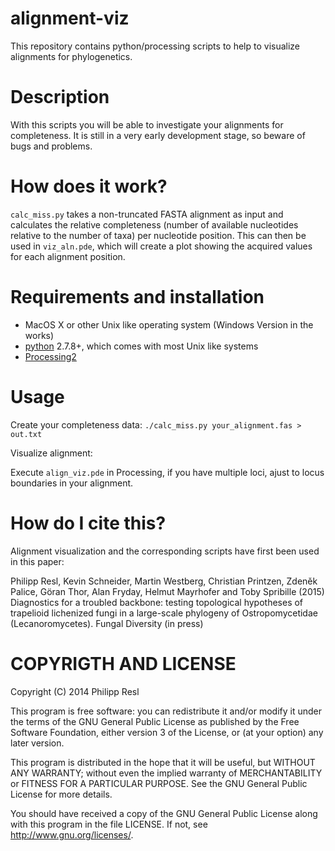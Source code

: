 alignment-viz
=========

This repository contains python/processing scripts to help to visualize alignments for phylogenetics.


Description
===========

With this scripts you will be able to investigate your alignments for completeness. It is still in a very early development stage, so beware of bugs and problems.


How does it work?
================

 `calc_miss.py` takes a non-truncated FASTA alignment as input and calculates the relative completeness (number of available nucleotides relative to the number of taxa) per nucleotide position. This can then be used in `viz_aln.pde`, which will create a plot showing the acquired values for each alignment position.

Requirements and installation
============

- MacOS X or other Unix like operating system (Windows Version in the works)
- [python](www.python.org) 2.7.8+, which comes with most Unix like systems
- [Processing2](http://processing.org)



Usage
=======
Create your completeness data:
`./calc_miss.py your_alignment.fas > out.txt`

Visualize alignment:

Execute `align_viz.pde` in Processing, if you have multiple loci, ajust to locus boundaries in your alignment.

How do I cite this?
=========
Alignment visualization and the corresponding scripts have first been used in this paper:

Philipp Resl, Kevin Schneider, Martin Westberg, Christian Printzen, Zdeněk Palice, Göran Thor, Alan Fryday, Helmut Mayrhofer and Toby Spribille (2015) Diagnostics for a troubled backbone: testing topological hypotheses of trapelioid lichenized fungi in a large-scale phylogeny of Ostropomycetidae (Lecanoromycetes). Fungal Diversity (in press)


COPYRIGTH AND LICENSE
=====================

Copyright (C) 2014 Philipp Resl

This program is free software: you can redistribute it and/or modify it under the terms of the GNU General Public License as published by the Free Software Foundation, either version 3 of the License, or (at your option) any later version.

This program is distributed in the hope that it will be useful, but WITHOUT ANY WARRANTY; without even the implied warranty of MERCHANTABILITY or FITNESS FOR A PARTICULAR PURPOSE. See the GNU General Public License for more details.

You should have received a copy of the GNU General Public License along with this program in the file LICENSE. If not, see http://www.gnu.org/licenses/.


